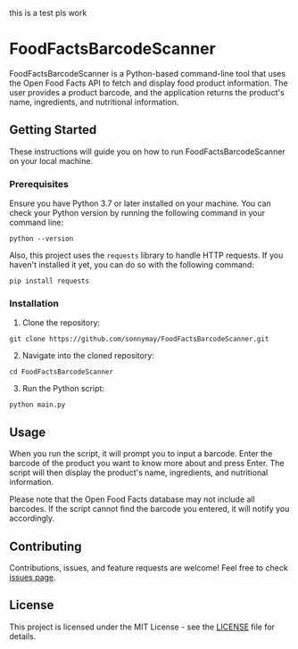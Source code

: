 this is a test pls work 

# FoodFactsBarcodeScanner

FoodFactsBarcodeScanner is a Python-based command-line tool that uses the Open Food Facts API to fetch and display food product information. The user provides a product barcode, and the application returns the product's name, ingredients, and nutritional information. 

## Getting Started

These instructions will guide you on how to run FoodFactsBarcodeScanner on your local machine.

### Prerequisites

Ensure you have Python 3.7 or later installed on your machine. You can check your Python version by running the following command in your command line:

```
python --version
```

Also, this project uses the `requests` library to handle HTTP requests. If you haven't installed it yet, you can do so with the following command:

```
pip install requests
```

### Installation

1. Clone the repository:
```
git clone https://github.com/sonnymay/FoodFactsBarcodeScanner.git
```

2. Navigate into the cloned repository:
```
cd FoodFactsBarcodeScanner
```

3. Run the Python script:
```
python main.py
```

## Usage

When you run the script, it will prompt you to input a barcode. Enter the barcode of the product you want to know more about and press Enter. The script will then display the product's name, ingredients, and nutritional information. 

Please note that the Open Food Facts database may not include all barcodes. If the script cannot find the barcode you entered, it will notify you accordingly.

## Contributing

Contributions, issues, and feature requests are welcome! Feel free to check [issues page](https://github.com/YourUsername/FoodFactsBarcodeScanner/issues). 

## License

This project is licensed under the MIT License - see the [LICENSE](LICENSE) file for details.
```
